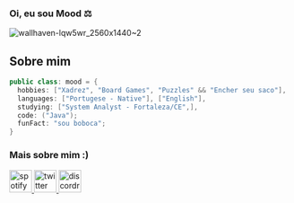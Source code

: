 ### Oi, eu sou Mood ⚖

![wallhaven-lqw5wr_2560x1440~2](https://user-images.githubusercontent.com/108163958/231914865-d82ba7b5-7687-4767-919b-73ecb6d3e326.png)


## Sobre mim

```java
public class: mood = {
  hobbies: ["Xadrez", "Board Games", "Puzzles" && "Encher seu saco"],
  languages: ["Portugese - Native"], ["English"],
  studying: ["System Analyst - Fortaleza/CE",],
  code: ("Java");
  funFact: "sou boboca";
}
```

<h3 align="left">Mais sobre mim :)</h3>



<p align="left"> <a href="https://open.spotify.com/user/x7mx1q4qmpfw5ud5hf8229u3o" target="_blank" rel="noreferrer"> <img src=https://user-images.githubusercontent.com/108163958/231923620-e78d7194-3c21-4401-8b73-2efed8408bcf.png alt="spotify" width="40" height="40"/> </a> 
<a href="https://twitter.com/kkmood0" target="_blank" rel="noreferrer"> <img src="https://user-images.githubusercontent.com/108163958/231924005-c4bc579d-705d-475a-9b7d-5bbe9558d5c1.png" alt="twitter" width="40" height="40"/> </a> 
<a href="pimba" target="_blank" rel="noreferrer"> <img src="https://user-images.githubusercontent.com/108163958/231924583-ab044388-57ab-40a8-b7b4-c5574495e231.png" alt="discordr" width="40" height="40"/> </a>
